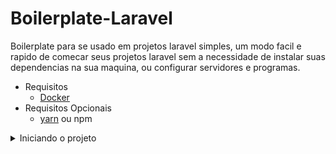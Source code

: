 # Boilerplate-Laravel

Boilerplate para se usado em projetos laravel simples, um modo facil e rapido de comecar seus projetos laravel sem a necessidade de instalar suas dependencias na sua maquina, ou configurar servidores e programas.

- Requisitos
  - [Docker](https://www.docker.com/products/docker-desktop)
- Requisitos Opcionais
  - [yarn](https://classic.yarnpkg.com/lang/en/docs/install/#mac-stable) ou npm

<details>
  <summary>Iniciando o projeto</summary>
  
- Crie um arquivo .env na raiz seguindo o exemplo disponibilizado no aquivo .env.example

- Caso tenha um projeto pronto e queira utilizar, apagar o arquivo README.me da pasta '/src' e colocar os arquivos do seu projeto la dentro.

- Para inicia o projeto execute o seguinte comando `docker-compose up --build`

- Para parar a execucao do container execute `docker-compose down`

- Caso nao tenha um projeto laravel, remova o arquivo README.md da pasta '/src' e execute o seguinte comando `docker-compose run --rm composer create-project laravel/laravel .`

- Sua aplicacao devera estar rodando na seguinte url `http://localhost`

</details>
